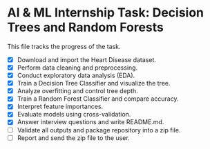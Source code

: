 # AI & ML Internship Task: Decision Trees and Random Forests

This file tracks the progress of the task.

- [x] Download and import the Heart Disease dataset.
- [x] Perform data cleaning and preprocessing.
- [x] Conduct exploratory data analysis (EDA).
- [x] Train a Decision Tree Classifier and visualize the tree.
- [x] Analyze overfitting and control tree depth.
- [x] Train a Random Forest Classifier and compare accuracy.
- [x] Interpret feature importances.
- [x] Evaluate models using cross-validation.
- [x] Answer interview questions and write README.md.
- [ ] Validate all outputs and package repository into a zip file.
- [ ] Report and send the zip file to the user.
